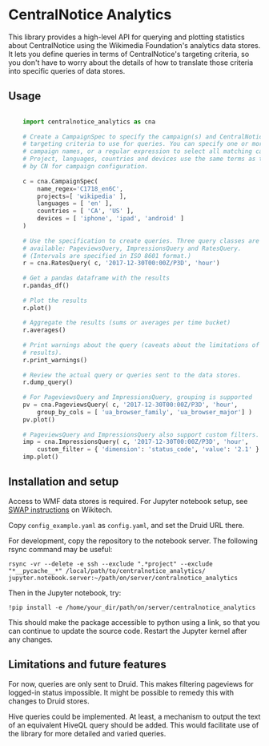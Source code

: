 CentralNotice Analytics
=======================

This library provides a high-level API for querying and plotting statistics about
CentralNotice using the Wikimedia Foundation's analytics data stores. It lets you
define queries in terms of CentralNotice's targeting criteria, so you don't have
to worry about the details of how to translate those criteria into specific
queries of data stores.

Usage
-----
```python

	import centralnotice_analytics as cna
	
	# Create a CampaignSpec to specify the campaign(s) and CentralNotice
	# targeting criteria to use for queries. You can specify one or more
	# campaign names, or a regular expression to select all matching campaigns.
	# Project, languages, countries and devices use the same terms as those used
	# by CN for campaign configuration.
	
	c = cna.CampaignSpec(
	    name_regex='C1718_en6C',
	    projects=[ 'wikipedia' ],
	    languages = [ 'en' ],
	    countries = [ 'CA', 'US' ],
	    devices = [ 'iphone', 'ipad', 'android' ]
	)
	
	# Use the specification to create queries. Three query classes are
	# available: PageviewsQuery, ImpressionsQuery and RatesQuery.
	# (Intervals are specified in ISO 8601 format.)
	r = cna.RatesQuery( c, '2017-12-30T00:00Z/P3D', 'hour')
	
	# Get a pandas dataframe with the results
	r.pandas_df()
	
	# Plot the results
	r.plot()
	
	# Aggregate the results (sums or averages per time bucket)
	r.averages()
	
	# Print warnings about the query (caveats about the limitations of the
	# results).
	r.print_warnings()
	
	# Review the actual query or queries sent to the data stores.
	r.dump_query()
	
	# For PageviewsQuery and ImpressionsQuery, grouping is supported
	pv = cna.PageviewsQuery( c, '2017-12-30T00:00Z/P3D', 'hour',
	    group_by_cols = [ 'ua_browser_family', 'ua_browser_major'] )
	pv.plot()
	
	# PageviewsQuery and ImpressionsQuery also support custom filters.
	imp = cna.ImpressionsQuery( c, '2017-12-30T00:00Z/P3D', 'hour',
		custom_filter = { 'dimension': 'status_code', 'value': '2.1' } )
	imp.plot()
```

Installation and setup
----------------------

Access to WMF data stores is required. For Jupyter notebook setup, see
[SWAP instructions](https://wikitech.wikimedia.org/wiki/SWAP#Usage) on Wikitech.

Copy `config_example.yaml` as `config.yaml`, and set the Druid URL there.

For development, copy the repository to the notebook server. The following rsync
command may be useful:

`rsync -vr --delete -e ssh --exclude ".*project" --exclude "*__pycache__*" /local/path/to/centralnotice_analytics/ jupyter.notebook.server:~/path/on/server/centralnotice_analytics`

Then in the Jupyter notebook, try:

`!pip install -e /home/your_dir/path/on/server/centralnotice_analytics`

This should make the package accessible to python using a link, so that you can continue
to update the source code. Restart the Jupyter kernel after any changes.

Limitations and future features
-------------------------------

For now, queries are only sent to Druid. This makes filtering pageviews for logged-in
status impossible. It might be possible to remedy this with changes to Druid stores.

Hive queries could be implemented. At least, a mechanism to output the text of an
 equivalent HiveQL query should be added. This would facilitate use of the library
 for more detailed and varied queries.